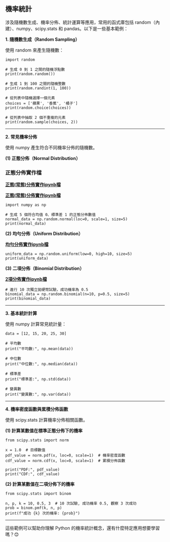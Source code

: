 ## 機率統計 

涉及隨機數生成、機率分佈、統計運算等應用，常用的函式庫包括 random（內建）、numpy、scipy.stats 和 pandas。以下是一些基本範例：


**1. 隨機數生成（Random Sampling）**

使用 random 來產生隨機數：

```other
import random

# 生成 0 到 1 之間的隨機浮點數
print(random.random())

# 生成 1 到 100 之間的隨機整數
print(random.randint(1, 100))

# 從列表中隨機選擇一個元素
choices = ['蘋果', '香蕉', '橘子']
print(random.choice(choices))

# 從列表中抽取 2 個不重複的元素
print(random.sample(choices, 2))
```

----

**2. 常見機率分佈**

使用 numpy 產生符合不同機率分佈的隨機數。

**(1) 正態分佈（Normal Distribution）**

### 正態分佈實作檔

[**正態(常態)分佈實作ipynb檔**](./正態分佈.ipynb)

[**正態(常態)分佈實作ipynb檔**](./正態分佈1.ipynb)



```other
import numpy as np

# 生成 5 個符合均值 0、標準差 1 的正態分佈數值
normal_data = np.random.normal(loc=0, scale=1, size=5)
print(normal_data)
```


**(2) 均勻分佈（Uniform Distribution）**

[**均勻分佈實作ipynb檔**](./均勻分佈.ipynb)

```other
uniform_data = np.random.uniform(low=0, high=10, size=5)
print(uniform_data)
```


**(3) 二項分佈（Binomial Distribution）**

[**2項分佈實作ipynb檔**](./2項分佈.ipynb)

```other
# 進行 10 次獨立拋硬幣試驗，成功機率為 0.5
binomial_data = np.random.binomial(n=10, p=0.5, size=5)
print(binomial_data)
```

----

**3. 基本統計計算**

使用 numpy 計算常見統計量：

```other
data = [12, 15, 20, 25, 30]

# 平均數
print("平均數:", np.mean(data))

# 中位數
print("中位數:", np.median(data))

# 標準差
print("標準差:", np.std(data))

# 變異數
print("變異數:", np.var(data))
```

----

**4. 機率密度函數與累積分佈函數**

使用 scipy.stats 計算機率分佈相關函數。

**(1) 計算某數值在標準正態分佈下的機率**

```other
from scipy.stats import norm

x = 1.0  # 目標數值
pdf_value = norm.pdf(x, loc=0, scale=1)  # 機率密度函數
cdf_value = norm.cdf(x, loc=0, scale=1)  # 累積分佈函數

print("PDF:", pdf_value)
print("CDF:", cdf_value)
```


**(2) 計算某數值在二項分佈下的機率**

```other
from scipy.stats import binom

n, p, k = 10, 0.5, 3  # 10 次試驗, 成功機率 0.5, 觀察 3 次成功
prob = binom.pmf(k, n, p)
print(f"成功 {k} 次的機率: {prob}")
```

----

這些範例可以幫助你理解 Python 的機率統計概念，還有什麼特定應用想要學習嗎？😊
